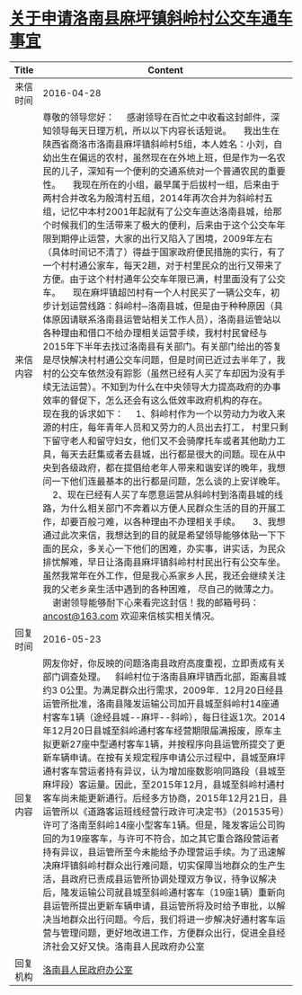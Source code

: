# <a href="http://www.shangluo.gov.cn/zmhd/ldxxxx.jsp?urltype=leadermail.LeaderMailContentUrl&wbtreeid=1112&leadermailid=3606">关于申请洛南县麻坪镇斜岭村公交车通车事宜</a>
|Title|Content|
|:---:|---|
|来信时间|2016-04-28|
|来信内容|尊敬的领导您好：     感谢领导在百忙之中收看这封邮件，深知领导每天日理万机，所以以下内容长话短说。     我出生在陕西省商洛市洛南县麻坪镇斜岭村5组，本人姓名：小刘，自幼出生在偏远的农村，虽然现在在外地上班，但是作为一名农民的儿子，深知有一个便利的交通系统对一个普通农民的重要性。     我现在所在的小组，最早属于后拔村一组，后来由于两村合并改名为殷湾村五组，2014年再次合并为斜岭村五组，记忆中本村2001年起就有了公交车直达洛南县城，给那个时候我们的生活带来了极大的便利，后来由于这个公交车年限到期停止运营，大家的出行又陷入了困境，2009年左右（具体时间记不清了）得益于国家政府便民措施的实行，有了一个村村通公家车，每天2趟，对于村里民众的出行又带来了方便。由于这个村村通年公交车年限已满，村里面没有了公交车。     现在麻坪镇超凹村有一个人村民买了一辆公交车，初步计划运营线路：斜岭村─洛南县城，但是由于种种原因（具体原因请联系洛南县运管站相关工作人员），洛南县运管站以各种理由和借口不给办理相关运营手续，我村村民曾经与2015年下半年去找过洛南县有关部门。有关部门给出的答复是尽快解决村村通公交车问题，但是时间已近过去半年了，我村的公交车依然没有踪影（虽然已经有人买了车却因为没有手续无法运营）。不知到为什么在中央领导大力提高政府的办事效率的督促下，怎么还会有这么低效率政府机构的存在。     现在我的诉求如下：     1、斜岭村作为一个以劳动力为收入来源的村庄，每年青年人员和又劳力的人员出去打工， 村里只剩下留守老人和留守妇女，他们又不会骑摩托车或者其他助力工具，每天去赶集或者去县城，出行都是很大的问题。现在从中央到各级政府，都在提倡给老年人带来和谐安详的晚年，我想问一下他们连最基本的出行都是问题，怎么谈的上安详晚年。     2、现在已经有人买了车愿意运营从斜岭村到洛南县城的线路，为什么相关部门不奔着以方便人民群众生活的目的开展工作，却要百般刁难，以各种理由不办理相关手续。     3、我想通过此次来信，我想达到的目的就是希望领导能够体贴一下下面的民众，多关心一下他们的困难，办实事，讲实话，为民众排忧解难，早日让洛南县麻坪镇斜岭村村民出行有公交车坐。 虽然我常年在外工作，但是我心系家乡人民，我还会继续关注我的父老乡亲生活中遇到的各种困难， 尽自己的微薄之力。     谢谢领导能够耐下心来看完这封信！我的邮箱号码：ancost@163.com 欢迎来信核实相关情况。|
|回复时间|2016-05-23|
|回复内容|网友你好，你反映的问题洛南县政府高度重视，立即责成有关部门调查处理。    斜岭村位于洛南县麻坪镇西北部，距离县城约3 0公里。为满足群众出行需求，2009年．12月20日经县运管所批准，洛南县隆发运输公司加开县城至斜岭村14座通村客车1辆（途经县城--麻坪--斜岭），每日往返1次。2014年12月20日县城至斜岭通村客车经营期限届满报废，原车主拟更新27座中型通村客车1辆，并按程序向县运管所提交了更新车辆申请。在按有关规定程序申请公示过程中，县城至麻坪通村客车营运者持有异议，认为增加座数影响同路段（县城至麻坪段）客运量。因此，至2015年12月，县城至斜岭村通村客车尚未能更新通行。后经多方协商，2015年12月21日，县运管所以《道路客运班线经营行政许可决定书》（201535号）许可了洛南至斜岭14座小型客车1辆。但是，隆发客运公司购回的为19座客车，与许可不符合，加之其它重合路段营运者持有异议，县运管所至今未能给予办理营运手续。为了迅速解决麻坪镇斜岭村群众出行难问题，切实保障当地群众的生产生活，县政府已责成县运管所协调处理双方争议，待争议解决后，隆发运输公司就县城至斜岭通村客车（19座1辆）重新向县运管所提出更新车辆申请，县运管所将及时给予审批，以解决当地群众出行问题。今后，我们将进一步解决好通村客车运营与管理问题，更好地改进工作，方便群众出行，促进全县经济社会又好又快。洛南县人民政府办公室|
|回复机构|<a href="../../categories/agencies/洛南县人民政府办公室.md">洛南县人民政府办公室</a>|